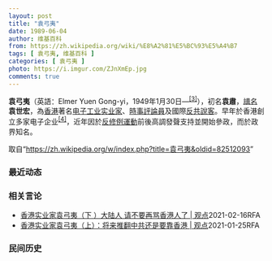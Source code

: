 ```yaml
---
layout: post
title: "袁弓夷"
date: 1989-06-04
author: 维基百科
from: https://zh.wikipedia.org/wiki/%E8%A2%81%E5%BC%93%E5%A4%B7
tags: [ 袁弓夷, 维基百科 ]
categories: [ 袁弓夷 ]
photo: https://i.imgur.com/ZJnXmEp.jpg
comments: true
---
```

<div class="mw-content-ltr mw-parser-output" lang="zh" dir="ltr"><div id="noteTA-fe69cc4" class="noteTA"><div class="noteTA-group"><div data-noteta-group-source="module" data-noteta-group="地名"></div></div></div>

<p><b>袁弓夷</b>（英語：<span lang="en">Elmer Yuen Gong-yi</span>，1949年1月30日<span class="useeditintro" title="Template:BLP editintro">—</span><sup id="cite_ref-4" class="reference"><a href="#cite_note-4">[3]</a></sup>），初名<b>袁肅</b>，<a href="/wiki/%E8%AD%9C%E5%90%8D" title="譜名">譜名</a><b>袁世宏</b>，為<a href="/wiki/%E9%A6%99%E6%B8%AF" title="香港">香港</a>著名<a href="/wiki/%E7%94%B5%E5%AD%90%E5%B7%A5%E4%B8%9A" title="电子工业">电子工业</a><a href="/wiki/%E5%AF%A6%E6%A5%AD%E5%AE%B6" class="mw-redirect" title="實業家">实业家</a>、<a href="/wiki/%E6%99%82%E4%BA%8B%E8%A9%95%E8%AB%96%E5%93%A1" class="mw-redirect" title="時事評論員">時事評論員</a>及國際<a href="/wiki/%E5%8F%8D%E5%85%B1" class="mw-redirect" title="反共">反共</a><a href="/wiki/%E6%B8%B8%E8%AF%B4%E9%9B%86%E5%9B%A2" title="游说集团">說客</a>。早年於香港創立多家电子企业<sup id="cite_ref-Yuen_family_5-0" class="reference"><a href="#cite_note-Yuen_family-5">[4]</a></sup>，近年因於<a href="/wiki/%E5%8F%8D%E4%BF%AE%E4%BE%8B%E9%81%8B%E5%8B%95" class="mw-redirect" title="反修例運動">反修例運動</a>前後高調發聲支持並開始參政，而於政界知名。
</p>
<meta property="mw:PageProp/toc">
</div><!--esi <esi:include src="/esitest-fa8a495983347898/content" /> --><noscript><img src="https://login.wikimedia.org/wiki/Special:CentralAutoLogin/start?type=1x1" alt="" width="1" height="1" style="border: none; position: absolute;"></noscript>
<div class="printfooter" data-nosnippet="">取自“<a dir="ltr" href="https://zh.wikipedia.org/w/index.php?title=袁弓夷&amp;oldid=82512093">https://zh.wikipedia.org/w/index.php?title=袁弓夷&amp;oldid=82512093</a>”</div><div id="recent-news"><h3>最近动态</h3><ul></ul></div><div id="open-opinion"><h3>相关言论</h3><ul><li><a href="https://nodebe4.github.io/opinion/2021-02-16/%E9%A6%99%E6%B8%AF%E5%AE%9E%E4%B8%9A%E5%AE%B6%E8%A2%81%E5%BC%93%E5%A4%B7-%E4%B8%8B-%E5%A4%A7%E9%99%86%E4%BA%BA-%E8%AF%B7%E4%B8%8D%E8%A6%81%E5%86%8D%E9%AA%82%E9%A6%99%E6%B8%AF%E4%BA%BA%E4%BA%86-%E8%A7%82%E7%82%B9/" title="自由亚洲电台">香港实业家袁弓夷（下 ）大陆人 请不要再骂香港人了 | 观点</a><time>2021-02-16</time><a class="tag">RFA</a></li>
<li><a href="https://nodebe4.github.io/opinion/2021-01-25/%E9%A6%99%E6%B8%AF%E5%AE%9E%E4%B8%9A%E5%AE%B6%E8%A2%81%E5%BC%93%E5%A4%B7-%E4%B8%8A-%E5%B0%86%E6%9D%A5%E6%8E%A8%E7%BF%BB%E4%B8%AD%E5%85%B1%E8%BF%98%E6%98%AF%E8%A6%81%E9%9D%A0%E9%A6%99%E6%B8%AF-%E8%A7%82%E7%82%B9/" title="自由亚洲电台">香港实业家袁弓夷（上）：将来推翻中共还是要靠香港 | 观点</a><time>2021-01-25</time><a class="tag">RFA</a></li>
</ul></div><div id="mjls-record"><h3>民间历史</h3><ul></ul></div>